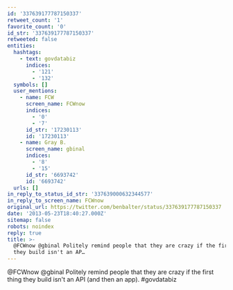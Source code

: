```yaml
---
id: '337639177787150337'
retweet_count: '1'
favorite_count: '0'
id_str: '337639177787150337'
retweeted: false
entities:
  hashtags:
    - text: govdatabiz
      indices:
        - '121'
        - '132'
  symbols: []
  user_mentions:
    - name: FCW
      screen_name: FCWnow
      indices:
        - '0'
        - '7'
      id_str: '17230113'
      id: '17230113'
    - name: Gray B.
      screen_name: gbinal
      indices:
        - '8'
        - '15'
      id_str: '6693742'
      id: '6693742'
  urls: []
in_reply_to_status_id_str: '337639000632344577'
in_reply_to_screen_name: FCWnow
original_url: https://twitter.com/benbalter/status/337639177787150337
date: '2013-05-23T18:40:27.000Z'
sitemap: false
robots: noindex
reply: true
title: >-
  @FCWnow @gbinal Politely remind people that they are crazy if the first thing
  they build isn't an AP…
---
```


@FCWnow @gbinal Politely remind people that they are crazy if the first thing they build isn't an API (and then an app). #govdatabiz